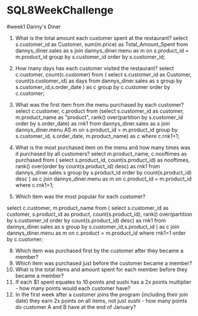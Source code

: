 # SQL8WeekChallenge

#week1
Danny's Diner

1. What is the total amount each customer spent at the restaurant?
select s.customer_id as Customer, 
sum(m.price) as Total_Amount_Spent
from dannys_diner.sales as s join dannys_diner.menu as m
on s.product_id = m.product_id 
group by s.customer_id
order by s.customer_id;

2. How many days has each customer visited the restaurant?
select c.customer, count(c.customer) from
(
  select s.customer_id as Customer,
  count(s.customer_id) as days
  from dannys_diner.sales as s
  group by s.customer_id,s.order_date
 ) as c
 group by c.customer
 order by c.customer;

3. What was the first item from the menu purchased by each customer?
select c.customer, c.product from
(select s.customer_id as customer,
 m.product_name as "product",
rank() over(partition by s.customer_id order by s.order_date) as rnk1
from dannys_diner.sales as s join dannys_diner.menu AS m
on s.product_id = m.product_id
group by s.customer_id, s.order_date, m.product_name) as c
where c.rnk1=1;

4. What is the most purchased item on the menu and how many times was it purchased by all customers?
select m.product_name, c.nooftimes as purchased
from
(
  select s.product_id, 
  count(s.product_id) as nooftimes, 
  rank() over(order by count(s.product_id) desc) as rnk1
  from dannys_diner.sales s
  group by s.product_id
  order by count(s.product_id) desc
  ) as c join dannys_diner.menu as m
on c.product_id = m.product_id
where c.rnk1=1;

6. Which item was the most popular for each customer?

select c.customer, m.product_name from 
(
  select s.customer_id as customer, s.product_id as product,
  count(s.product_id),
  rank() over(partition by s.customer_id order by count(s.product_id) desc) as rnk1 
  from dannys_diner.sales as s 
  group by s.customer_id,s.product_id
  ) as c join dannys_diner.menu as m
  on c.product = m.product_id
  where rnk1=1
  order by c.customer;
  
8. Which item was purchased first by the customer after they became a member?
9. Which item was purchased just before the customer became a member?
10. What is the total items and amount spent for each member before they became a member?
11.  If each $1 spent equates to 10 points and sushi has a 2x points multiplier - how many points would each customer have?
12. In the first week after a customer joins the program (including their join date) they earn 2x points on all items, not just sushi - how many points do customer A and B have at the end of January?
